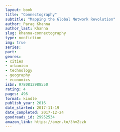 ```yaml
---
layout: book
title: "Connectography"
subtitle: "Mapping the Global Network Revolution"
author: Parag Khanna
author_last: Khanna
slug: khanna-connectography
type: nonfiction
img: true
series: 
part: 
genres:
- cities
- urbanism
- technology
- geography
- economics
isbn: 9780812988550
rating: 4
pages: 496
format: kindle
publish_year: 2016
date_started: 2017-11-19
date_completed: 2017-12-24
goodreads_id: 29952534
amazon_link: https://amzn.to/3hvZczb
---
```

